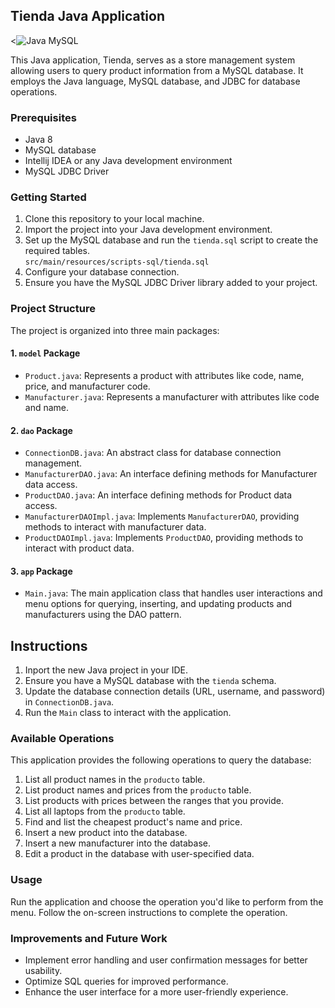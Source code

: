 ## Tienda Java Application
<![Java MySQL](https://github.com/Luishervic/Tienda-JDBC/assets/83683548/113fb950-3333-4aa6-9c13-2b4b543bd728)


This Java application, Tienda, serves as a store management system allowing users to query product information from a MySQL database. It employs the Java language, MySQL database, and JDBC for database operations.

### Prerequisites

- Java 8
- MySQL database
- Intellij IDEA or any Java development environment
- MySQL JDBC Driver

### Getting Started

1. Clone this repository to your local machine.
2. Import the project into your Java development environment.
3. Set up the MySQL database and run the `tienda.sql` script to create the required tables.\
`src/main/resources/scripts-sql/tienda.sql`
4. Configure your database connection.
5. Ensure you have the MySQL JDBC Driver library added to your project.

### Project Structure

The project is organized into three main packages:

#### 1. `model` Package
- `Product.java`: Represents a product with attributes like code, name, price, and manufacturer code.
- `Manufacturer.java`: Represents a manufacturer with attributes like code and name.

#### 2. `dao` Package
- `ConnectionDB.java`: An abstract class for database connection management.
- `ManufacturerDAO.java`: An interface defining methods for Manufacturer data access.
- `ProductDAO.java`: An interface defining methods for Product data access.
- `ManufacturerDAOImpl.java`: Implements `ManufacturerDAO`, providing methods to interact with manufacturer data.
- `ProductDAOImpl.java`: Implements `ProductDAO`, providing methods to interact with product data.

#### 3. `app` Package
- `Main.java`: The main application class that handles user interactions and menu options for querying, inserting, and updating products and manufacturers using the DAO pattern.

## Instructions
1. Inport the new Java project in your IDE.
2. Ensure you have a MySQL database with the `tienda` schema.
3. Update the database connection details (URL, username, and password) in `ConnectionDB.java`.
4. Run the `Main` class to interact with the application.


### Available Operations

This application provides the following operations to query the database:

1. List all product names in the `producto` table.
2. List product names and prices from the `producto` table.
3. List products with prices between the ranges that you provide.
4. List all laptops from the `producto` table.
5. Find and list the cheapest product's name and price.
6. Insert a new product into the database.
7. Insert a new manufacturer into the database.
8. Edit a product in the database with user-specified data.

### Usage

Run the application and choose the operation you'd like to perform from the menu. Follow the on-screen instructions to complete the operation.

### Improvements and Future Work

- Implement error handling and user confirmation messages for better usability.
- Optimize SQL queries for improved performance.
- Enhance the user interface for a more user-friendly experience.
